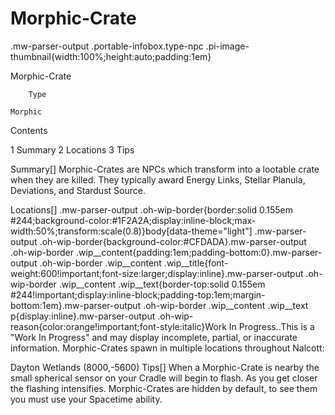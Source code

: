 # Morphic-Crate

.mw-parser-output .portable-infobox.type-npc .pi-image-thumbnail{width:100%;height:auto;padding:1em}

Morphic-Crate

	

	
		Type
	
	Morphic




Contents

1 Summary
2 Locations
3 Tips



Summary[]
Morphic-Crates are NPCs which transform into a lootable crate when they are killed. They typically award Energy Links, Stellar Planula, Deviations, and Stardust Source.

Locations[]
.mw-parser-output .oh-wip-border{border:solid 0.155em #244;background-color:#1F2A2A;display:inline-block;max-width:50%;transform:scale(0.8)}body[data-theme="light"] .mw-parser-output .oh-wip-border{background-color:#CFDADA}.mw-parser-output .oh-wip-border .wip__content{padding:1em;padding-bottom:0}.mw-parser-output .oh-wip-border .wip__content .wip__title{font-weight:600!important;font-size:larger;display:inline}.mw-parser-output .oh-wip-border .wip__content .wip__text{border-top:solid 0.155em #244!important;display:inline-block;padding-top:1em;margin-bottom:1em}.mw-parser-output .oh-wip-border .wip__content .wip__text p{display:inline}.mw-parser-output .oh-wip-reason{color:orange!important;font-style:italic}Work In Progress..This is a "Work In Progress" and may display incomplete, partial, or inaccurate information.
Morphic-Crates spawn in multiple locations throughout Nalcott:

Dayton Wetlands (8000,-5600)
Tips[]
When a Morphic-Crate is nearby the small spherical sensor on your Cradle will begin to flash. As you get closer the flashing intensifies.
Morphic-Crates are hidden by default, to see them you must use your Spacetime ability.
